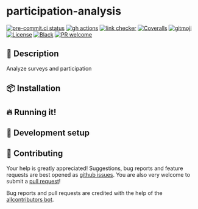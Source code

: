 # participation-analysis

<!-- ALL-CONTRIBUTORS-BADGE:START - Do not remove or modify this section -->
<!-- ALL-CONTRIBUTORS-BADGE:END -->
<!-- [![Documentation Status](https://readthedocs.org/projects/participation-analysis/badge/?version=latest)](https://participation-analysis.readthedocs.io/) -->
<!-- [![Pypi status](https://badge.fury.io/py/participation-analysis.svg)](https://pypi.org/project/participation-analysis/) -->

[![pre-commit.ci status](https://results.pre-commit.ci/badge/github/klieret/participation-analysis/main.svg)](https://results.pre-commit.ci/latest/github/klieret/participation-analysis/main)
[![gh actions](https://github.com/participation-analysis/actions/workflows/test.yaml/badge.svg)](https://github.com/hsf-training/participation-analysis/actions)
[![link checker](https://github.com/participation-analysis/actions/workflows/check-links.yaml/badge.svg)](https://github.com/hsf-training/participation-analysis/actions)
[![Coveralls](https://coveralls.io/repos/github/klieret/participation-analysis/badge.svg?branch=main)](https://coveralls.io/github/klieret/participation-analysis?branch=main)
[![gitmoji](https://img.shields.io/badge/gitmoji-%20😜%20😍-FFDD67.svg)](https://gitmoji.dev)
[![License](https://img.shields.io/github/license/klieret/participation-analysis)](https://github.com/hsf-training/participation-analysis/blob/master/LICENSE.txt)
[![Black](https://img.shields.io/badge/code%20style-black-000000.svg)](https://github.com/python/black)
[![PR welcome](https://img.shields.io/badge/PR-Welcome-%23FF8300.svg)](https://git-scm.com/book/en/v2/GitHub-Contributing-to-a-Project)

## 📝 Description

Analyze surveys and participation

## 📦 Installation

## 🔥 Running it!

## 🧰 Development setup

## 💖 Contributing

Your help is greatly appreciated! Suggestions, bug reports and feature requests are best opened as [github issues](https://github.com/hsf-training/participation-analysis/issues). You are also very welcome to submit a [pull request](https://github.com/hsf-training/participation-analysis/pulls)!

Bug reports and pull requests are credited with the help of the [allcontributors bot](https://allcontributors.org/).

<!-- ## ✨ Contributors -->
<!--  -->
<!-- Thanks goes to these wonderful people ([emoji key](https://allcontributors.org/docs/en/emoji-key)): -->
<!--  -->
<!-- ALL-CONTRIBUTORS-LIST:START - Do not remove or modify this section -->
<!-- prettier-ignore-start -->
<!-- markdownlint-disable -->
<!-- markdownlint-restore -->
<!-- prettier-ignore-end -->

<!-- ALL-CONTRIBUTORS-LIST:END -->
<!--  -->
<!-- This project follows the [all-contributors](https://github.com/all-contributors/all-contributors) specification. Contributions of any kind welcome! -->
